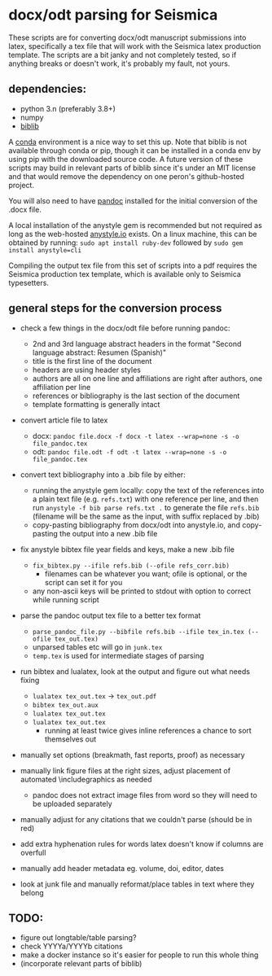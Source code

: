 # docx/odt parsing for Seismica

These scripts are for converting docx/odt manuscript submissions into latex, specifically a tex file that will work with the Seismica latex production template. The scripts are a bit janky and not completely tested, so if anything breaks or doesn't work, it's probably my fault, not yours.

## dependencies:
- python 3.n (preferably 3.8+)
- numpy
- [biblib](https://github.com/aclements/biblib)

A [conda](conda.io) environment is a nice way to set this up. Note that biblib is not available through conda or pip, though it can be installed in a conda env by using pip with the downloaded source code. A future version of these scripts may build in relevant parts of biblib since it's under an MIT license and that would remove the dependency on one peron's github-hosted project.

You will also need to have [pandoc](pandoc.org/) installed for the initial conversion of the .docx file.

A local installation of the anystyle gem is recommended but not required as long as the web-hosted [anystyle.io](anystyle.io) exists. On a linux machine, this can be obtained by running: `sudo apt install ruby-dev` followed by `sudo gem install anystyle=cli`

Compiling the output tex file from this set of scripts into a pdf requires the Seismica production tex template, which is available only to Seismica typesetters.


## general steps for the conversion process

- check a few things in the docx/odt file before running pandoc:
    - 2nd and 3rd language abstract headers in the format "Second language abstract: Resumen (Spanish)" 
    - title is the first line of the document
    - headers are using header styles
    - authors are all on one line and affiliations are right after authors, one affiliation per line
    - references or bibliography is the last section of the document
    - template formatting is generally intact

- convert article file to latex
    - docx: `pandoc file.docx -f docx -t latex --wrap=none -s -o file_pandoc.tex`
    - odt: `pandoc file.odt -f odt -t latex --wrap=none -s -o file_pandoc.tex`

- convert text bibliography into a .bib file by either:
    - running the anystyle gem locally: copy the text of the references into a plain text file (e.g. `refs.txt`) with one reference per line, and then run `anystyle -f bib parse refs.txt .` to generate the file `refs.bib` (filename will be the same as the input, with suffix replaced by .bib)
    - copy-pasting bibliography from docx/odt into anystyle.io, and copy-pasting the output into a new .bib file

- fix anystyle bibtex file year fields and keys, make a new .bib file
    - `fix_bibtex.py --ifile refs.bib (--ofile refs_corr.bib)`
        - filenames can be whatever you want; ofile is optional, or the script can set it for you
    - any non-ascii keys will be printed to stdout with option to correct while running script

- parse the pandoc output tex file to a better tex format
    - `parse_pandoc_file.py --bibfile refs.bib --ifile tex_in.tex (--ofile tex_out.tex)`
    - unparsed tables etc will go in `junk.tex`
    - `temp.tex` is used for intermediate stages of parsing

- run bibtex and lualatex, look at the output and figure out what needs fixing
    - `lualatex tex_out.tex` -> `tex_out.pdf`
    - `bibtex tex_out.aux`
    - `lualatex tex_out.tex`
    - `lualatex tex_out.tex`
        - running at least twice gives inline references a chance to sort themselves out

- manually set options (breakmath, fast reports, proof) as necessary
- manually link figure files at the right sizes, adjust placement of automated \includegraphics as needed
    - pandoc does not extract image files from word so they will need to be uploaded separately
- manually adjust for any citations that we couldn't parse (should be in red)
- add extra hyphenation rules for words latex doesn't know if columns are overfull
- manually add header metadata eg. volume, doi, editor, dates
- look at junk file and manually reformat/place tables in text where they belong

## TODO: 
- figure out longtable/table parsing?
- check YYYYa/YYYYb citations
- make a docker instance so it's easier for people to run this whole thing
- (incorporate relevant parts of biblib)
